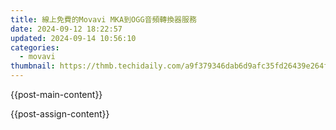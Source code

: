 ```yaml
---
title: 線上免費的Movavi MKA到OGG音頻轉換器服務
date: 2024-09-12 18:22:57
updated: 2024-09-14 10:56:10
categories:
  - movavi
thumbnail: https://thmb.techidaily.com/a9f379346dab6d9afc35fd26439e264f20b751a6d300caec81d8cb92afef3805.jpg
---
```


{{post-main-content}}

<ins class="adsbygoogle"
     style="display:block"
     data-ad-format="autorelaxed"
     data-ad-client="ca-pub-7571918770474297"
     data-ad-slot="1223367746"></ins>

{{post-assign-content}}

<ins class="adsbygoogle"
     style="display:block"
     data-ad-client="ca-pub-7571918770474297"
     data-ad-slot="8358498916"
     data-ad-format="auto"
     data-full-width-responsive="true"></ins>

